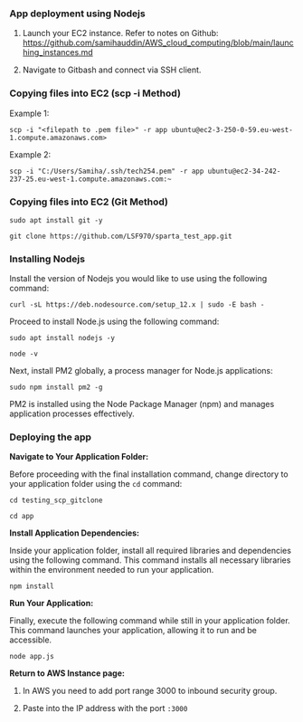 ### App deployment using Nodejs

1. Launch your EC2 instance. Refer to notes on Github: https://github.com/samihauddin/AWS_cloud_computing/blob/main/launching_instances.md

2. Navigate to Gitbash and connect via SSH client. 

### Copying files into EC2 (scp -i Method)

Example 1:

`scp -i "<filepath to .pem file>" -r app ubuntu@ec2-3-250-0-59.eu-west-1.compute.amazonaws.com>`

Example 2:

`scp -i "C:/Users/Samiha/.ssh/tech254.pem" -r app ubuntu@ec2-34-242-237-25.eu-west-1.compute.amazonaws.com:~`


### Copying files into EC2 (Git Method)

`sudo apt install git -y`

`git clone https://github.com/LSF970/sparta_test_app.git`

### Installing Nodejs

Install the version of Nodejs you would like to use using the following command:

`curl -sL https://deb.nodesource.com/setup_12.x | sudo -E bash -`

Proceed to install Node.js using the following command:

`sudo apt install nodejs -y`

`node -v`

Next, install PM2 globally, a process manager for Node.js applications:

`sudo npm install pm2 -g`

PM2 is installed using the Node Package Manager (npm) and manages application processes effectively.

### Deploying the app

**Navigate to Your Application Folder:**

Before proceeding with the final installation command, change directory to your application folder using the `cd` command:

`cd testing_scp_gitclone`

`cd app`

**Install Application Dependencies:**

Inside your application folder, install all required libraries and dependencies using the following command. This command installs all necessary libraries within the environment needed to run your application.

`npm install `

**Run Your Application:**

Finally, execute the following command while still in your application folder. This command launches your application, allowing it to run and be accessible.

`node app.js`

**Return to AWS Instance page:**

1. In AWS you need to add port range 3000 to inbound security group. 

2. Paste into the IP address with the port `:3000`